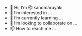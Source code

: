 - 👋 Hi, I’m @Ikanomaruyaki
- 👀 I’m interested in ...
- 🌱 I’m currently learning ...
- 💞️ I’m looking to collaborate on ...
- 📫 How to reach me ...

<!---
Ikanomaruyaki/Ikanomaruyaki is a ✨ special ✨ repository because its `README.md` (this file) appears on your GitHub profile.
You can click the Preview link to take a look at your changes.
--->
